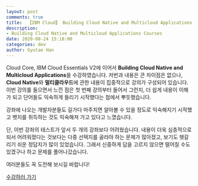 ```yaml
---
layout: post
comments: true
title:  【IBM Cloud】 Building Cloud Native and Multicloud Applications Courses 뱃지 후기
description: 
- Building Cloud Native and Multicloud Applications Courses
date: 2020-08-24 15:18:00
categories: dev
author: Gyutae Han
---
```


Cloud Core, IBM Cloud Essentials V2에 이어서 **Building Cloud Native and Multicloud Applications**을 수강하였습니다. 저번과 내용은 큰 차이점은 없으나, **Cloud Native**와 **멀티클라우드**에 관한 내용이 집중적으로 강의가 구성되어 있습니다.  이번 강의를 들으면서 느낀 점은 첫 번째 강의부터 들어서 그런지, 더 쉽게 내용이 이해가 되고 단어들도 익숙하게 들리기 시작했다는 점에서 뿌듯했습니다. 

강좌에 나오는 개발자분들도 길가다 마주치면 알아볼 수 있을 정도로 익숙해지기 시작했고 뱃지를 취득하는 것도 익숙해져 가고 있다고 느꼈습니다.

단, 이번 강좌의 테스트가 앞서 두 개의 강좌보다 어려웠습니다. 내용이 더욱 심층적으로 되서 어려워졌다는 것보다는 다중 선택지를 골라야 하는 문제가 많아졌고, 보기도 헷갈리기 쉬운 정답지가 많이 있었습니다. 그래서 신중하게 답을 고르지 않으면 떨어질 수도 있겠구나 하고 문제를 풀어나갔습니다.



여러분들도 꼭 도전해 보시길 바랍니다!

[수강하러 가기](https://cognitiveclass.ai/courses/building_cloud_native_and_multicloud_applications)